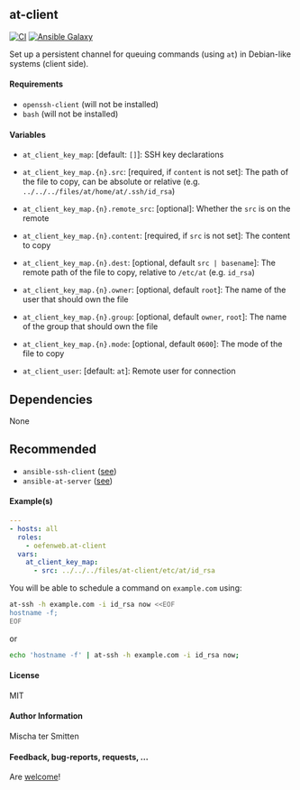 ## at-client

[![CI](https://github.com/Oefenweb/ansible-at-client/workflows/CI/badge.svg)](https://github.com/Oefenweb/ansible-at-client/actions?query=workflow%3ACI)
[![Ansible Galaxy](http://img.shields.io/badge/ansible--galaxy-at--client-blue.svg)](https://galaxy.ansible.com/Oefenweb/at_client/)

Set up a persistent channel for queuing commands (using `at`) in Debian-like systems (client side).

#### Requirements

* `openssh-client` (will not be installed)
* `bash` (will not be installed)

#### Variables

* `at_client_key_map`: [default: `[]`]: SSH key declarations
* `at_client_key_map.{n}.src`: [required, if `content` is not set]: The path of the file to copy, can be absolute or relative (e.g. `../../../files/at/home/at/.ssh/id_rsa`)
* `at_client_key_map.{n}.remote_src`: [optional]: Whether the `src` is on the remote
* `at_client_key_map.{n}.content`: [required, if `src` is not set]: The content to copy
* `at_client_key_map.{n}.dest`: [optional, default `src | basename`]: The remote path of the file to copy, relative to `/etc/at` (e.g. `id_rsa`)
* `at_client_key_map.{n}.owner`: [optional, default `root`]: The name of the user that should own the file
* `at_client_key_map.{n}.group`: [optional, default `owner`, `root`]: The name of the group that should own the file
* `at_client_key_map.{n}.mode`: [optional, default `0600`]: The mode of the file to copy

* `at_client_user`: [default: `at`]: Remote user for connection

## Dependencies

None

## Recommended

* `ansible-ssh-client` ([see](https://github.com/Oefenweb/ansible-ssh-client))
* `ansible-at-server` ([see](https://github.com/Oefenweb/ansible-at-server))

#### Example(s)

```yaml
---
- hosts: all
  roles:
    - oefenweb.at-client
  vars:
    at_client_key_map:
      - src: ../../../files/at-client/etc/at/id_rsa
```

You will be able to schedule a command on `example.com` using:

```bash
at-ssh -h example.com -i id_rsa now <<EOF
hostname -f;
EOF
```

or

```bash
echo 'hostname -f' | at-ssh -h example.com -i id_rsa now;
```

#### License

MIT

#### Author Information

Mischa ter Smitten

#### Feedback, bug-reports, requests, ...

Are [welcome](https://github.com/Oefenweb/ansible-at-client/issues)!
